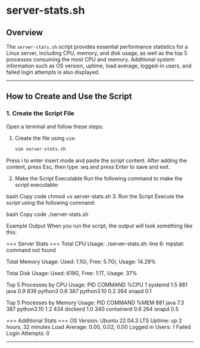 # server-stats.sh

## Overview  

The `server-stats.sh` script provides essential performance statistics for a Linux server, including CPU, memory, and disk usage, as well as the top 5 processes consuming the most CPU and memory. Additional system information such as OS version, uptime, load average, logged-in users, and failed login attempts is also displayed.

---

## How to Create and Use the Script  

### 1. Create the Script File  
Open a terminal and follow these steps:  

1. Create the file using `vim`:  
   ```bash
   vim server-stats.sh
Press i to enter insert mode and paste the script content.
After adding the content, press Esc, then type :wq and press Enter to save and exit.

2. Make the Script Executable
Run the following command to make the script executable:

bash
Copy code
chmod +x server-stats.sh
3. Run the Script
Execute the script using the following command:

bash
Copy code
./server-stats.sh

Example Output
When you run the script, the output will look something like this:

=== Server Stats ===
Total CPU Usage:
./server-stats.sh: line 6: mpstat: command not found

Total Memory Usage:
Used: 1.1Gi, Free: 5.7Gi, Usage: 14.29%

Total Disk Usage:
Used: 619G, Free: 1.1T, Usage: 37%

Top 5 Processes by CPU Usage:
    PID COMMAND         %CPU
      1 systemd          1.5
    881 java             0.9
    836 python3          0.6
    387 python3.10       0.2
    264 snapd            0.1

Top 5 Processes by Memory Usage:
    PID COMMAND         %MEM
    881 java             7.3
    387 python3.10       1.2
    434 dockerd          1.0
    340 containerd       0.6
    264 snapd            0.5

=== Additional Stats ===
OS Version: Ubuntu 22.04.3 LTS
Uptime: up 2 hours, 32 minutes
Load Average: 0.00, 0.02, 0.00
Logged in Users: 1
Failed Login Attempts: 0

---
